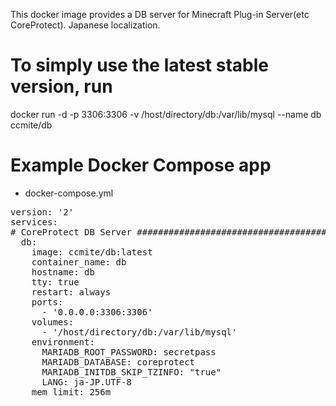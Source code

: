 This docker image provides a DB server for Minecraft Plug-in Server(etc CoreProtect).
Japanese localization.

# To simply use the latest stable version, run
docker run -d -p 3306:3306 -v /host/directory/db:/var/lib/mysql --name db ccmite/db


# Example Docker Compose app

* docker-compose.yml

<pre>
version: '2'
services:
# CoreProtect DB Server ##############################################
  db:
    image: ccmite/db:latest
    container_name: db
    hostname: db
    tty: true
    restart: always
    ports:
      - '0.0.0.0:3306:3306'
    volumes:
      - '/host/directory/db:/var/lib/mysql'
    environment:
      MARIADB_ROOT_PASSWORD: secretpass
      MARIADB_DATABASE: coreprotect
      MARIADB_INITDB_SKIP_TZINFO: "true"
      LANG: ja-JP.UTF-8
    mem_limit: 256m
</pre>
